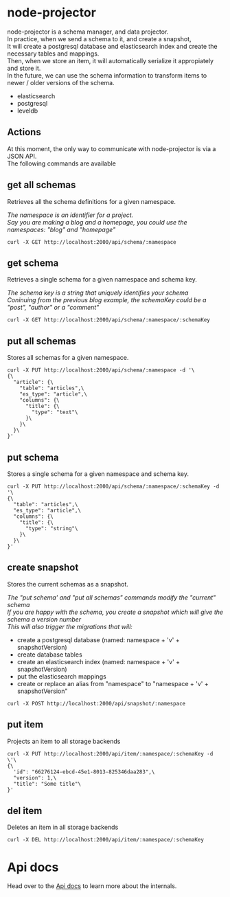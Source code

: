 # node-projector

node-projector is a schema manager, and data projector.  
In practice, when we send a schema to it, and create a snapshot,  
It will create a postgresql database and elasticsearch index and create the necessary tables and mappings.  
Then, when we store an item, it will automatically serialize it appropiately and store it.  
In the future, we can use the schema information to transform items to newer / older versions of the schema.  

- elasticsearch
- postgresql
- leveldb

## Actions

At this moment, the only way to communicate with node-projector is via a JSON API.  
The following commands are available

## get all schemas

Retrieves all the schema definitions for a given namespace.

*The namespace is an identifier for a project.*  
*Say you are making a blog and a homepage, you could use the namespaces: "blog" and "homepage"*

```
curl -X GET http://localhost:2000/api/schema/:namespace
```

## get schema

Retrieves a single schema for a given namespace and schema key.

*The schema key is a string that uniquely identifies your schema*  
*Coninuing from the previous blog example, the schemaKey could be a "post", "author" or a "comment"*

```
curl -X GET http://localhost:2000/api/schema/:namespace/:schemaKey
```

## put all schemas

Stores all schemas for a given namespace.

```
curl -X PUT http://localhost:2000/api/schema/:namespace -d '\
{\
  "article": {\
    "table": "articles",\
    "es_type": "article",\
    "columns": {\
      "title": {\
        "type": "text"\
      }\
    }\
  }\
}'
```

## put schema

Stores a single schema for a given namespace and schema key.

```
curl -X PUT http://localhost:2000/api/schema/:namespace/:schemaKey -d '\
{\
  "table": "articles",\
  "es_type": "article",\
  "columns": {\
    "title": {\
      "type": "string"\
    }\
  }\
}'
```

## create snapshot

Stores the current schemas as a snapshot.

*The "put schema' and "put all schemas" commands modify the "current" schema*  
*If you are happy with the schema, you create a snapshot which will give the schema a version number*  
*This will also trigger the migrations that will:*  

- create a postgresql database (named: namespace + 'v' + snapshotVersion)
- create database tables
- create an elasticsearch index (named: namespace + 'v' + snapshotVersion)
- put the elasticsearch mappings
- create or replace an alias from "namespace" to "namespace + 'v' + snapshotVersion"

```
curl -X POST http://localhost:2000/api/snapshot/:namespace
```

## put item

Projects an item to all storage backends

```
curl -X PUT http://localhost:2000/api/item/:namespace/:schemaKey -d \'\
{\
  'id": "66276124-ebcd-45e1-8013-825346daa283",\
  "version": 1,\
  "title": "Some title"\
}'
```

## del item

Deletes an item in all storage backends

```
curl -X DEL http://localhost:2000/api/item/:namespace/:schemaKey
```

# Api docs

Head over to the [Api docs](http://trappsnl.github.io/node-projector) to learn more about the internals.
